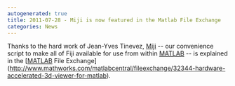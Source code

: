 ```yaml
---
autogenerated: true
title: 2011-07-28 - Miji is now featured in the Matlab File Exchange
categories: News
---
```


Thanks to the hard work of Jean-Yves Tinevez, [Miji](/plugins/miji) -- our convenience script to make all of Fiji available for use from within [MATLAB](/scripting/matlab) -- is explained in the [[MATLAB](/scripting/matlab) File Exchange](http://www.mathworks.com/matlabcentral/fileexchange/32344-hardware-accelerated-3d-viewer-for-matlab).


